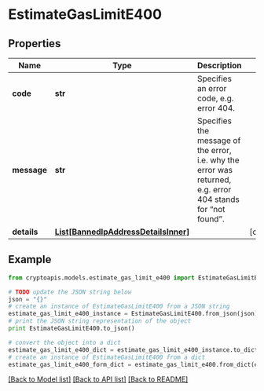 # EstimateGasLimitE400


## Properties
Name | Type | Description | Notes
------------ | ------------- | ------------- | -------------
**code** | **str** | Specifies an error code, e.g. error 404. | 
**message** | **str** | Specifies the message of the error, i.e. why the error was returned, e.g. error 404 stands for “not found”. | 
**details** | [**List[BannedIpAddressDetailsInner]**](BannedIpAddressDetailsInner.md) |  | [optional] 

## Example

```python
from cryptoapis.models.estimate_gas_limit_e400 import EstimateGasLimitE400

# TODO update the JSON string below
json = "{}"
# create an instance of EstimateGasLimitE400 from a JSON string
estimate_gas_limit_e400_instance = EstimateGasLimitE400.from_json(json)
# print the JSON string representation of the object
print EstimateGasLimitE400.to_json()

# convert the object into a dict
estimate_gas_limit_e400_dict = estimate_gas_limit_e400_instance.to_dict()
# create an instance of EstimateGasLimitE400 from a dict
estimate_gas_limit_e400_form_dict = estimate_gas_limit_e400.from_dict(estimate_gas_limit_e400_dict)
```
[[Back to Model list]](../README.md#documentation-for-models) [[Back to API list]](../README.md#documentation-for-api-endpoints) [[Back to README]](../README.md)


